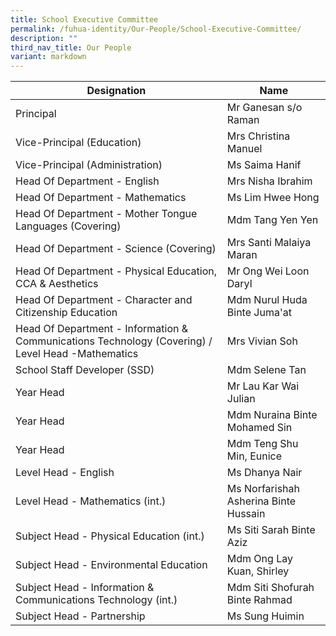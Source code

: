 ```yaml
---
title: School Executive Committee
permalink: /fuhua-identity/Our-People/School-Executive-Committee/
description: ""
third_nav_title: Our People
variant: markdown
---
```

| Designation                                                     | Name                 |
|----------------------------------------------------------------|---------------------------------------|
| Principal                                                      | Mr Ganesan s/o Raman                 |
| Vice-Principal (Education)                                     | Mrs Christina Manuel                        |
| Vice-Principal (Administration)                                | Ms Saima Hanif                        |
| Head Of Department - English                              |  Mrs Nisha Ibrahim                     |
| Head Of Department - Mathematics                               | Ms Lim Hwee Hong                      |
| Head Of Department - Mother Tongue Languages (Covering)                              | Mdm Tang Yen Yen                    |
| Head Of Department - Science (Covering)                                  | Mrs Santi Malaiya Maran               |                
| Head Of Department - Physical Education, CCA & Aesthetics       | Mr Ong Wei Loon Daryl           |
| Head Of Department - Character and Citizenship Education       | Mdm Nurul Huda Binte Juma'at            |
| Head Of Department - Information & Communications Technology (Covering) / Level Head -Mathematics  | Mrs Vivian Soh                 |
| School Staff Developer (SSD)                                   | Mdm Selene Tan                        |
| Year Head                                                      | Mr Lau Kar Wai Julian                 |
| Year Head                                                      | Mdm Nuraina Binte Mohamed Sin         |
| Year Head                                                     | Mdm Teng Shu Min, Eunice                      |
| Level Head - English                                           |  Ms Dhanya Nair                       |
| Level Head - Mathematics (int.)                                |  Ms Norfarishah Asherina Binte Hussain |
| Subject Head - Physical Education (int.)                         | Ms Siti Sarah Binte Aziz           |
| Subject Head - Environmental Education                         | Mdm Ong Lay Kuan, Shirley             |
| Subject Head - Information & Communications Technology (int.)  | Mdm Siti Shofurah Binte Rahmad          |
| Subject Head - Partnership                    |  Ms Sung Huimin